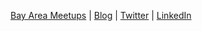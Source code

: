 [Bay Area Meetups](https://allthingsweb.dev) | [Blog](https://www.andre-landgraf.dev/blog) | [Twitter](https://x.com/AndreLandgraf94) | [LinkedIn](https://www.linkedin.com/in/andre-landgraf/)




